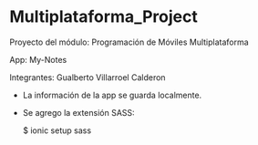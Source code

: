 # Multiplataforma_Project
Proyecto del módulo: Programación de Móviles Multiplataforma

App: My-Notes 

Integrantes: Gualberto Villarroel Calderon

- La información de la app se guarda localmente.
- Se agrego la extensión SASS:
  
   $ ionic setup sass
